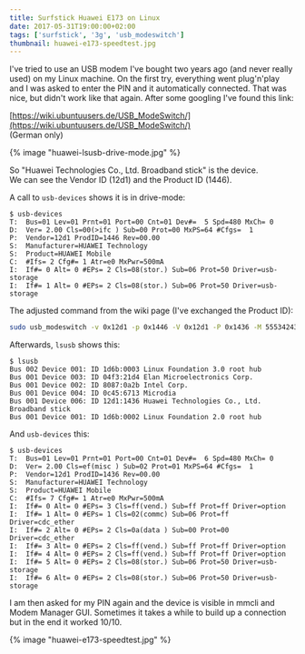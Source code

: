 ```yaml
---
title: Surfstick Huawei E173 on Linux
date: 2017-05-31T19:00:00+02:00
tags: ['surfstick', '3g', 'usb_modeswitch']
thumbnail: huawei-e173-speedtest.jpg
---
```


I've tried to use an USB modem I've bought two years ago (and never really used) on my Linux machine.
On the first try, everything went plug'n'play and I was asked to enter the PIN and it automatically connected.
That was nice, but didn't work like that again. After some googling I've found this link:

[https://wiki.ubuntuusers.de/USB_ModeSwitch/](https://wiki.ubuntuusers.de/USB_ModeSwitch/)  
(German only)

{% image "huawei-lsusb-drive-mode.jpg" %}

So "Huawei Technologies Co., Ltd. Broadband stick" is the device.  
We can see the Vendor ID (12d1) and the Product ID (1446).

A call to `usb-devices` shows it is in drive-mode:

```shell-session
$ usb-devices
T:  Bus=01 Lev=01 Prnt=01 Port=00 Cnt=01 Dev#=  5 Spd=480 MxCh= 0
D:  Ver= 2.00 Cls=00(>ifc ) Sub=00 Prot=00 MxPS=64 #Cfgs=  1
P:  Vendor=12d1 ProdID=1446 Rev=00.00
S:  Manufacturer=HUAWEI Technology
S:  Product=HUAWEI Mobile
C:  #Ifs= 2 Cfg#= 1 Atr=e0 MxPwr=500mA
I:  If#= 0 Alt= 0 #EPs= 2 Cls=08(stor.) Sub=06 Prot=50 Driver=usb-storage
I:  If#= 1 Alt= 0 #EPs= 2 Cls=08(stor.) Sub=06 Prot=50 Driver=usb-storage
```

The adjusted command from the wiki page (I've exchanged the Product ID):

```bash
sudo usb_modeswitch -v 0x12d1 -p 0x1446 -V 0x12d1 -P 0x1436 -M 55534243123456780000000000000011062000000100000000000000000000
```

Afterwards, `lsusb` shows this:

```shell-session
$ lsusb
Bus 002 Device 001: ID 1d6b:0003 Linux Foundation 3.0 root hub
Bus 001 Device 003: ID 04f3:21d4 Elan Microelectronics Corp.
Bus 001 Device 002: ID 8087:0a2b Intel Corp.
Bus 001 Device 004: ID 0c45:6713 Microdia
Bus 001 Device 006: ID 12d1:1436 Huawei Technologies Co., Ltd. Broadband stick
Bus 001 Device 001: ID 1d6b:0002 Linux Foundation 2.0 root hub
```

And `usb-devices` this:

```shell-session
$ usb-devices
T:  Bus=01 Lev=01 Prnt=01 Port=00 Cnt=01 Dev#=  6 Spd=480 MxCh= 0
D:  Ver= 2.00 Cls=ef(misc ) Sub=02 Prot=01 MxPS=64 #Cfgs=  1
P:  Vendor=12d1 ProdID=1436 Rev=00.00
S:  Manufacturer=HUAWEI Technology
S:  Product=HUAWEI Mobile
C:  #Ifs= 7 Cfg#= 1 Atr=e0 MxPwr=500mA
I:  If#= 0 Alt= 0 #EPs= 3 Cls=ff(vend.) Sub=ff Prot=ff Driver=option
I:  If#= 1 Alt= 0 #EPs= 1 Cls=02(commc) Sub=06 Prot=ff Driver=cdc_ether
I:  If#= 2 Alt= 0 #EPs= 2 Cls=0a(data ) Sub=00 Prot=00 Driver=cdc_ether
I:  If#= 3 Alt= 0 #EPs= 2 Cls=ff(vend.) Sub=ff Prot=ff Driver=option
I:  If#= 4 Alt= 0 #EPs= 2 Cls=ff(vend.) Sub=ff Prot=ff Driver=option
I:  If#= 5 Alt= 0 #EPs= 2 Cls=08(stor.) Sub=06 Prot=50 Driver=usb-storage
I:  If#= 6 Alt= 0 #EPs= 2 Cls=08(stor.) Sub=06 Prot=50 Driver=usb-storage
```

I am then asked for my PIN again and the device is visible in mmcli and Modem Manager GUI.
Sometimes it takes a while to build up a connection but in the end it worked 10/10.

{% image "huawei-e173-speedtest.jpg" %}
